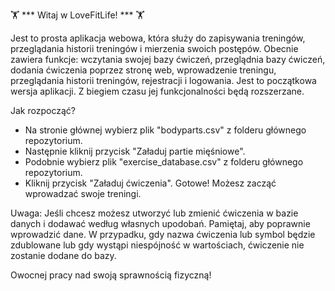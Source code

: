 🏋️ *** Witaj w LoveFitLife! *** 🏋️

Jest to prosta aplikacja webowa, która służy do zapisywania treningów, przeglądania historii treningów i mierzenia swoich postępów.
Obecnie zawiera funkcje: wczytania swojej bazy ćwiczeń, przeglądnia bazy ćwiczeń, dodania ćwiczenia poprzez stronę web, wprowadzenie treningu, przeglądania historii treningów, rejestracji i logowania.
Jest to początkowa wersja aplikacji. Z biegiem czasu jej funkcjonalności będą rozszerzane.

Jak rozpocząć?
- Na stronie głównej wybierz plik "bodyparts.csv" z folderu głównego repozytorium.
- Następnie kliknij przycisk "Załaduj partie mięśniowe".
- Podobnie wybierz plik "exercise_database.csv" z folderu głównego repozytorium.
- Kliknij przycisk "Załaduj ćwiczenia".
Gotowe! Możesz zacząć wprowadzać swoje treningi.

Uwaga: Jeśli chcesz możesz utworzyć lub zmienić ćwiczenia w bazie danych i dodawać według własnych upodobań. Pamiętaj, aby poprawnie wprowadzić dane. W przypadku, gdy nazwa ćwiczenia lub symbol będzie zdublowane lub gdy wystąpi niespójność w wartościach, ćwiczenie nie zostanie dodane do bazy.


Owocnej pracy nad swoją sprawnością fizyczną!
